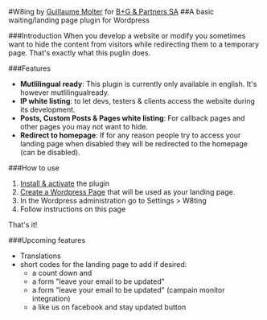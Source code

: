 #W8ing
by [Guillaume Molter](http://guillaumemolter.me) for [B+G & Partners SA](http://bgcom.ch/)
##A basic waiting/landing page plugin for Wordpress


###Introduction
When you develop a website or modify you sometimes want to hide the content from visitors while redirecting them to a temporary page. That's exactly what this puglin does.


###Features
- __Mutlilingual ready__: This plugin is currently only available in english. It's however mutlilingualready. 
- __IP white listing__: to let devs, testers & clients access the website during its development.
- __Posts, Custom Posts & Pages white listing__: For callback pages and other pages you may not want to hide.
- __Redirect to homepage__: If for any reason people try to access your landing page when disabled they will be redirected to the homepage (can be disabled).

###How to use
1. [Install & activate](http://codex.wordpress.org/Managing_Plugins) the plugin 
2. [Create a Wordpress Page](http://codex.wordpress.org/Pages#Creating_Pages) that will be used as your landing page.
3. In the Wordpress administration go to Settings > W8ting
4. Follow instructions on this page

That's it!

###Upcoming features
- Translations
- short codes for the landing page to add if desired: 
	- a count down and 
	- a form "leave your email to be updated"
	- a form "leave your email to be updated" (campain monitor integration)
	- a like us on facebook and stay updated button
